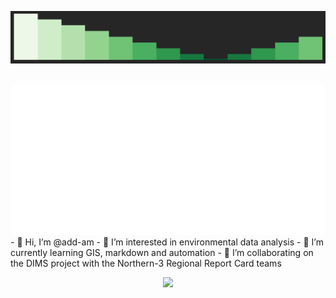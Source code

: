![alt text](https://raw.githubusercontent.com/add-am/add-am/master/profile.gif)

<div align="center">
  <br/>
  <a href="https://github.com/add-am/add-amn/blame/master/Adam-Shand.svg">
    <img alt="Click to see the source" height="240" src="Adam-Shand.svg" width="800" />
  </a>
  <br/>
</div>
- 👋 Hi, I’m @add-am
- 👀 I’m interested in environmental data analysis
- 🌱 I’m currently learning GIS, markdown and automation
- 💞️ I’m collaborating on the DIMS project with the Northern-3 Regional Report Card teams 

<p align="center"> <img src="https://github-readme-stats.vercel.app/api?username=add-am&show_icons=true&bg_color=30,e96443,904e95&title_color=fff&text_color=fff&icon_color=fff" />

  
  

  
  
  <!---
add-am/add-am is a ✨ special ✨ repository because its `README.md` (this file) appears on your GitHub profile.
You can click the Preview link to take a look at your changes.
--->
